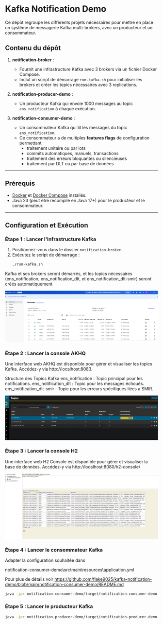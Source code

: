 # Kafka Notification Demo  

Ce dépôt regroupe les différents projets nécessaires pour mettre en place un système de messagerie Kafka multi-brokers, avec un producteur et un consommateur.  

## Contenu du dépôt  

1. **notification-broker** :  
   - Fournit une infrastructure Kafka avec 3 brokers via un fichier Docker Compose.  
   - Inclut un script de démarrage `run-kafka.sh` pour initialiser les brokers et créer les topics nécessaires avec 3 replications.  

2. **notification-producer-demo** :  
   - Un producteur Kafka qui envoie 1000 messages au topic `ens_notification` à chaque exécution.  

3. **notification-consumer-demo** :  
   - Un consommateur Kafka qui lit les messages du topic `ens_notification`.  
   - Ce consommateur a de multiples **features flags** de configuration permettant
		- traitement unitaire ou par lots
		- commits automatiques, manuels, transactions
		- traitement des erreurs bloquantes ou silencieuses
		- traitement par DLT ou par base de données

---

## Prérequis  

- [Docker](https://www.docker.com/) et [Docker Compose](https://docs.docker.com/compose/) installés.  
- Java 23 (peut etre recompilé en Java 17+) pour le producteur et le consommateur.  

---

## Configuration et Exécution  

### Étape 1 : Lancer l'infrastructure Kafka  

1. Positionnez-vous dans le dossier `notification-broker`.  
2. Exécutez le script de démarrage :  
   ```bash
   ./run-kafka.sh
   ```
  
Kafka et ses brokers seront démarrés, et les topics nécessaires (ens_notification, ens_notification_dlt, et ens_notification_dlt-smir) seront créés automatiquement

<img src="samples/docker.png" alt="Docker" width="768"/>

### Étape 2 : Lancer la console AKHQ

Une interface web AKHQ est disponible pour gérer et visualiser les topics Kafka.
Accédez-y via http://localhost:8083.

Structure des Topics Kafka
ens_notification : Topic principal pour les notifications.
ens_notification_dlt : Topic pour les messages échoués.
ens_notification_dlt-smir : Topic pour les erreurs spécifiques liées à SMIR.

<img src="samples/akhq.png" alt="AKHQ" width="768"/>
   
### Étape 3 : Lancer la console H2

Une interface web H2 Console est disponible pour gérer et visualiser la base de données.
Accédez-y via http://localhost:8080/h2-console/

<img src="samples/database.png" alt="AKHQ" width="768"/>

### Étape 4 : Lancer le consommateur Kafka

Adapter la configuration souhaitée dans

notification-consumer-demo\src\main\resources\applioation.yml

Pour plus de détails voir https://github.com/flake9025/kafka-notification-demo/blob/main/notification-consumer-demo/README.md



   ```bash
   java -jar notification-consumer-demo/target/notification-consumer-demo.jar
   ```

### Étape 5 : Lancer le producteur Kafka

   ```bash
   java -jar notification-producer-demo/target/notification-producer-demo.jar
   ```
  